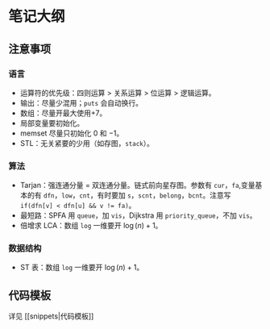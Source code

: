 # 笔记大纲

## 注意事项

### 语言

- 运算符的优先级：四则运算 $>$ 关系运算 $>$ 位运算 $>$ 逻辑运算。
- 输出：尽量少混用；`puts` 会自动换行。
- 数组：尽量开最大使用$+ 7$。
- 局部变量要初始化。
- memset 尽量只初始化 $0$ 和 $-1$。
- STL：无关紧要的少用（如存图，`stack`）。

### 算法

- Tarjan：强连通分量 $=$ 双连通分量。链式前向星存图。参数有 `cur`，`fa`,变量基本的有 `dfn`，`low`，`cnt`，有时要加 `s`，`scnt`，`belong`，`bcnt`。注意写 `if(dfn[v] < dfn[u] && v != fa)`。
- 最短路：SPFA 用 `queue`，加 `vis`，Dijkstra 用 `priority_queue`，不加 `vis`。
- 倍增求 LCA：数组 `log` 一维要开 $\log(n)+1$。

### 数据结构

- ST 表：数组 `log` 一维要开 $\log(n)+1$。

## 代码模板

详见 [[snippets|代码模板]]
